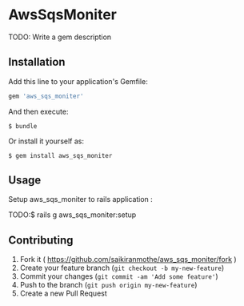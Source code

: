 # AwsSqsMoniter

TODO: Write a gem description

## Installation

Add this line to your application's Gemfile:

```ruby
gem 'aws_sqs_moniter'
```

And then execute:

    $ bundle

Or install it yourself as:

    $ gem install aws_sqs_moniter



## Usage
Setup  aws_sqs_moniter to rails application :

TODO:$ rails g  aws_sqs_moniter:setup


## Contributing

1. Fork it ( https://github.com/saikiranmothe/aws_sqs_moniter/fork )
2. Create your feature branch (`git checkout -b my-new-feature`)
3. Commit your changes (`git commit -am 'Add some feature'`)
4. Push to the branch (`git push origin my-new-feature`)
5. Create a new Pull Request
